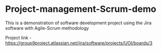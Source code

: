 # Project-management-Scrum-demo
This is a demonstration of software development project using the Jira software with Agile-Scrum methodology


Project link -  https://group9project.atlassian.net/jira/software/projects/UOI/boards/3
